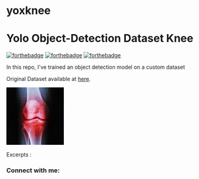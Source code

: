 # yoxknee
# Yolo Object-Detection Dataset Knee

[![forthebadge](https://forthebadge.com/images/badges/made-with-Yolo.svg)](https://forthebadge.com) [![forthebadge](https://forthebadge.com/images/badges/powered-by-LabelImg.svg)](https://forthebadge.com) [![forthebadge](https://forthebadge.com/images/badges/built-with-love.svg)](https://forthebadge.com) 

In this repo, I've trained an object detection model on a custom dataset 

Original Dataset available at [here](https://github.com/).

<img src="https://raw.githubusercontent.com/Tommy-Ngx/yoxknee/main/Knee53.jpg" width="30%">


Excerpts :


### Connect with me:

